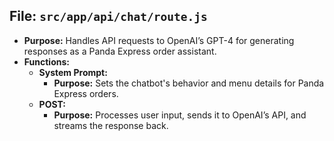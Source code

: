 ## File: `src/app/api/chat/route.js`
- **Purpose:** Handles API requests to OpenAI’s GPT-4 for generating responses as a Panda Express order assistant.
- **Functions:**
  - **System Prompt:**
    - **Purpose:** Sets the chatbot's behavior and menu details for Panda Express orders.
  - **POST:**
    - **Purpose:** Processes user input, sends it to OpenAI’s API, and streams the response back.
